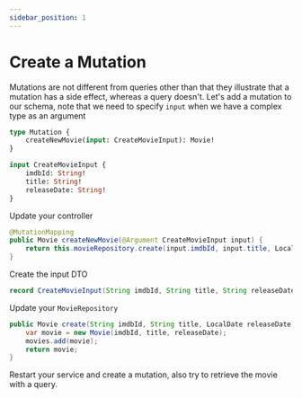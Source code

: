 ```yaml
---
sidebar_position: 1
---
```


# Create a Mutation

Mutations are not different from queries other than that they illustrate that 
a mutation has a side effect, whereas a query doesn't.
Let's add a mutation to our schema, note that we need to specify `input` when we have a complex 
type as an argument

```graphql
type Mutation {
    createNewMovie(input: CreateMovieInput): Movie!
}

input CreateMovieInput {
    imdbId: String!
    title: String!
    releaseDate: String!
}
```
Update your controller
```java title="MovieController.java"
@MutationMapping
public Movie createNewMovie(@Argument CreateMovieInput input) {
    return this.movieRepository.create(input.imdbId, input.title, LocalDate.parse(input.releaseDate));
}
```

Create the input DTO
```java title="CreateMovieInput.java"
record CreateMovieInput(String imdbId, String title, String releaseDate) {}
```

Update your `MovieRepository`
```java title="MovieRepository.java"
public Movie create(String imdbId, String title, LocalDate releaseDate) {
    var movie = new Movie(imdbId, title, releaseDate);
    movies.add(movie);
    return movie;
} 
```

Restart your service and create a mutation, also try to retrieve the movie with a query.






